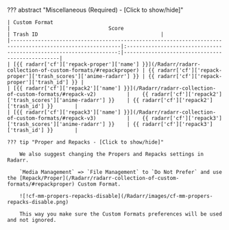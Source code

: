 <!-- markdownlint-disable MD041-->
??? abstract "Miscellaneous (Required) - [Click to show/hide]"

    | Custom Format                                                                                            |                                Score                                | Trash ID                                        |
    |----------------------------------------------------------------------------------------------------------|:-------------------------------------------------------------------:|-------------------------------------------------|
    | [{{ radarr['cf']['repack-proper']['name'] }}](/Radarr/radarr-collection-of-custom-formats/#repackproper) | {{ radarr['cf']['repack-proper']['trash_scores']['anime-radarr'] }} | {{ radarr['cf']['repack-proper']['trash_id'] }} |
    | [{{ radarr['cf']['repack2']['name'] }}](/Radarr/radarr-collection-of-custom-formats/#repack-v2)          |    {{ radarr['cf']['repack2']['trash_scores']['anime-radarr'] }}    | {{ radarr['cf']['repack2']['trash_id'] }}       |
    | [{{ radarr['cf']['repack3']['name'] }}](/Radarr/radarr-collection-of-custom-formats/#repack-v3)          |    {{ radarr['cf']['repack3']['trash_scores']['anime-radarr'] }}    | {{ radarr['cf']['repack3']['trash_id'] }}       |

    ??? tip "Proper and Repacks - [Click to show/hide]"

        We also suggest changing the Propers and Repacks settings in Radarr.

        `Media Management` => `File Management` to `Do Not Prefer` and use the [Repack/Proper](/Radarr/radarr-collection-of-custom-formats/#repackproper) Custom Format.

        ![!cf-mm-propers-repacks-disable](/Radarr/images/cf-mm-propers-repacks-disable.png)

        This way you make sure the Custom Formats preferences will be used and not ignored.
<!-- markdownlint-enable MD041-->
